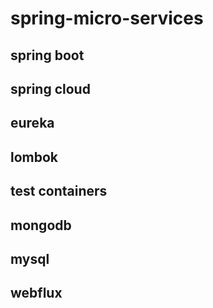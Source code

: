 # spring-micro-services
## spring boot
## spring cloud
## eureka
## lombok
## test containers
## mongodb
## mysql
## webflux
